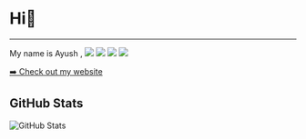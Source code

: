 # Hi👋
----------

My name is Ayush , 
[![](https://img.shields.io/badge/twitter-%231DA1F2.svg?&style=for-the-badge&logo=twitter&logoColor=white)](https://www.twitter.com/ayushjaipuriyar)
[![](https://img.shields.io/badge/linkedin-%230077B5.svg?&style=for-the-badge&logo=linkedin&logoColor=white)](https://www.linkedin.com/in/ayush-jaipuriyar-3a8099158/)
[![](https://img.shields.io/badge/instagram-%23E4405F.svg?&style=for-the-badge&logo=instagram&logoColor=white)](https://www.instagram.com/ayushjaipuriyar/)
[![](https://img.shields.io/badge/DEV.TO-%230A0A0A.svg?&style=for-the-badge&logo=dev-dot-to&logoColor=white)](https://dev.to/ayushjaipuriyar)

[➡️ Check out my website](https://ayushjaipuriyar.github.io/ayushjaipuriyar)

GitHub Stats
------------

![GitHub
Stats](https://github-readme-stats.vercel.app/api?username=ayushjaipuriyar&show_icons=true&theme=tokyonight)
